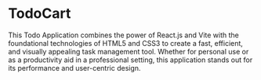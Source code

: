 # TodoCart
This Todo Application combines the power of React.js and Vite with the foundational technologies of HTML5 and CSS3 to create a fast, efficient, and visually appealing task management tool. Whether for personal use or as a productivity aid in a professional setting, this application stands out for its performance and user-centric design.
